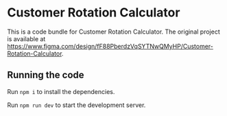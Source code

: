 
  # Customer Rotation Calculator

  This is a code bundle for Customer Rotation Calculator. The original project is available at https://www.figma.com/design/fF88PberdzVqSYTNwQMyHP/Customer-Rotation-Calculator.

  ## Running the code

  Run `npm i` to install the dependencies.

  Run `npm run dev` to start the development server.
  